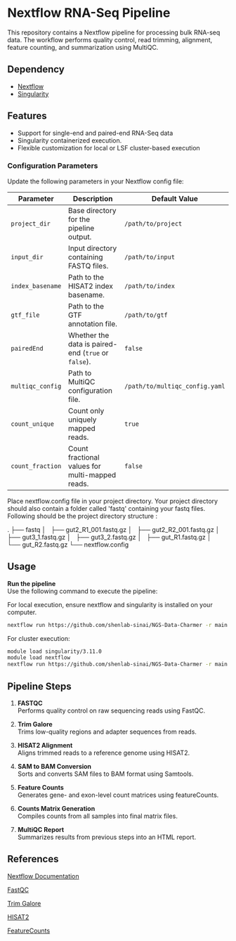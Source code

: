 # Nextflow RNA-Seq Pipeline 

This repository contains a Nextflow pipeline for processing bulk RNA-seq data. The workflow performs quality control, read trimming, alignment, feature counting, and summarization using MultiQC.

## Dependency

- [Nextflow](https://www.nextflow.io/)
- [Singularity](https://docs.sylabs.io/guides/3.0/user-guide/index.html)

## Features

- Support for single-end and paired-end RNA-Seq data
- Singularity containerized execution.
- Flexible customization for local or LSF cluster-based execution


### Configuration Parameters

Update the following parameters in your Nextflow config file:

| Parameter           | Description                                                                                  | Default Value |
|---------------------|----------------------------------------------------------------------------------------------|---------------|
| `project_dir`       | Base directory for the pipeline output.                                                     | `/path/to/project` |
| `input_dir`         | Input directory containing FASTQ files.                                                     | `/path/to/input` |
| `index_basename`    | Path to the HISAT2 index basename.                                                          | `/path/to/index` |
| `gtf_file`          | Path to the GTF annotation file.                                                            | `/path/to/gtf` |
| `pairedEnd`         | Whether the data is paired-end (`true` or `false`).                                         | `false` |
| `multiqc_config`    | Path to MultiQC configuration file.                                                         | `/path/to/multiqc_config.yaml` |
| `count_unique`      | Count only uniquely mapped reads.                                                           | `true` |
| `count_fraction`    | Count fractional values for multi-mapped reads.                                             | `false` |

Place nextflow.config file in your project directory. Your project directory should also contain a folder called 'fastq' containing your fastq files. Following should be the project directory structure :

.
├── fastq
│   ├── gut2_R1_001.fastq.gz
│   ├── gut2_R2_001.fastq.gz
│   ├── gut3_1.fastq.gz
│   ├── gut3_2.fastq.gz
│   ├── gut_R1.fastq.gz
│   └── gut_R2.fastq.gz
└── nextflow.config


## Usage

**Run the pipeline**  
Use the following command to execute the pipeline:

For local execution, ensure nextflow and singularity is installed on your computer.

```bash
nextflow run https://github.com/shenlab-sinai/NGS-Data-Charmer -r main -profile local
```

For cluster execution:

```bash
module load singularity/3.11.0
module load nextflow
nextflow run https://github.com/shenlab-sinai/NGS-Data-Charmer -r main -profile minerva
```

## Pipeline Steps

1. **FASTQC**  
   Performs quality control on raw sequencing reads using FastQC.

2. **Trim Galore**  
   Trims low-quality regions and adapter sequences from reads.

3. **HISAT2 Alignment**  
   Aligns trimmed reads to a reference genome using HISAT2.

4. **SAM to BAM Conversion**  
   Sorts and converts SAM files to BAM format using Samtools.

5. **Feature Counts**  
   Generates gene- and exon-level count matrices using featureCounts.

6. **Counts Matrix Generation**  
   Compiles counts from all samples into final matrix files.

7. **MultiQC Report**  
   Summarizes results from previous steps into an HTML report.

## References

[Nextflow Documentation](https://www.nextflow.io/docs/latest/index.html)

[FastQC](https://www.bioinformatics.babraham.ac.uk/projects/fastqc/)

[Trim Galore](https://www.bioinformatics.babraham.ac.uk/projects/trim_galore/)

[HISAT2](http://daehwankimlab.github.io/hisat2/manual/)

[FeatureCounts](https://subread.sourceforge.net/featureCounts.html)


